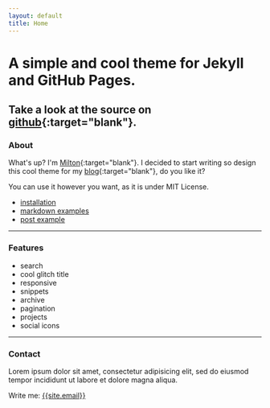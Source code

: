 ```yaml
---
layout: default
title: Home
---
```


# A simple and cool theme for Jekyll and GitHub Pages.
## Take a look at the source on [github](https://github.com/miltonolaf/glitch-jekyll){:target="blank"}.

### About

What's up? I'm [Milton](https://github.com/miltonolaf "My github profile"){:target="blank"}. I decided to start writing so design this cool theme for my [blog](http://miltonolaf.com "My blog"){:target="blank"}, do you like it?

You can use it however you want, as it is under MIT License.

* [installation]({{site.url}})
* [markdown examples]({{site.url}})
* [post example]({{site.url}})

---

### Features

* search
* cool glitch title
* responsive
* snippets
* archive
* pagination
* projects
* social icons

---

### Contact

Lorem ipsum dolor sit amet, consectetur adipisicing elit, sed do eiusmod tempor incididunt ut labore et dolore magna aliqua.

Write me: [{{site.email}}](mailto:{{site.email}})
